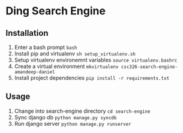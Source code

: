 Ding Search Engine
======================

Installation
------------

1. Enter a bash prompt `bash`
1. Install pip and virtualenv `sh setup_virtualenv.sh`
1. Setup virtualenv environemnt variables `source virtualenv.bashrc`
1. Create a virtual environment `mkvirtualenv csc326-search-engine-amandeep-daniel`
1. Install project dependencies `pip install -r requirements.txt`

Usage
-----

1. Change into search-engine directory `cd search-engine`
1. Sync django db `python manage.py syncdb`
1. Run django server `python manage.py runserver`